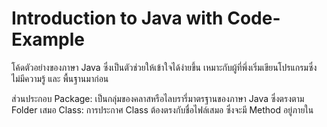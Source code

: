 # Introduction to Java with Code-Example
โค้ดตัวอย่างของภาษา Java ซึ่งเป็นตัวช่วยให้เข้าใจได้ง่ายขึ้น เหมาะกับผู้ที่พึ่งเริ่มเขียนโปรแกรมซึ่งไม่มีความรู้ และ พื้นฐานมาก่อน

ส่วนประกอบ
Package: เป็นกลุ่มของคลาสหรือไลบรารี่มาตรฐานของภาษา Java ซึ่งตรงตาม Folder เสมอ
Class: การประกาศ Class ต้องตรงกับชื่อไฟล์เสมอ ซึ่งจะมี Method อยู่ภายใน
